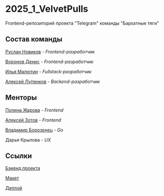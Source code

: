 # 2025_1_VelvetPulls

Frontend-репозиторий проекта "Telegram" команды "Бархатные тяги"

## Состав команды

[Руслан Новиков](https://github.com/ruslann19) - *Frontend-разработчик*

[Воронов Денис](https://github.com/VDEN5) - *Frontend-разработчик*

[Илья Малютин](https://github.com/Xeonoff) - *Fullstack-разработчик*

[Алексей Лупенков](https://github.com/onionfriend2004) - *Backend-разработчик*


## Менторы

[Полина Жарова](https://github.com/polinazharova) - *Frontend*

[Алексей Зотов](https://github.com/let-robots-reign) - *Frontend*

[Владимир Борозенец](https://github.com/He11Coder) - *Go*

Дарья Крылова - *UX*

## Ссылки
 
 [Бэкенд проекта](https://github.com/go-park-mail-ru/2025_1_VelvetPulls)

 [Макет](https://www.figma.com/design/oJ8iEKcWhUmiWh77I1aw1V/Keftegram?node-id=0-1&t=12UVo6mpYY5m7czR-1)

 [Деплой](http://90.156.217.108)